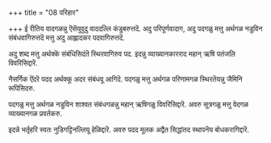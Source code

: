 +++
title = "08 परिहार"

+++
ई रीतिय वादगळन्नु ऎसॆयुवुदु वाददल्लि कंडुबरुत्तदॆ. अदु परिपूर्णवादाग, अदु पदगळु मत्तु अर्थगळ नडुविन संबंधवागिरुत्तदॆ मत्तु अदु आह्लादकर पदवागिरुत्तदॆ.

अदु शब्द मत्तु अर्थक्कॆ संबंधिसिदंतॆ स्थिरवागिरुव पद. इदन्नु व्याख्यानकारराद महान् ऋषि पतंजलि विवरिसिद्दारॆ.

नैसर्गिक ऎंदरॆ पदद अर्थक्कू अदर संबंधवू आगिदॆ. पदगळु मत्तु अर्थगळ परिणामगळ स्थिरतॆयन्नु जैमिनि रूपिसिदरु.

पदगळु मत्तु अर्थगळ नडुविन शाश्वत संबंधगळन्नु महान् ऋषिगळु विवरिसिद्दारॆ. अवरु सूत्रगळु मत्तु वेदगळ व्याख्यानगळ प्रवर्तकरु.

इदन्ने भर्तृहरि स्वतः नुडिगट्टिनल्लियू हेळिद्दारॆ. अवरु पदद मूलक अद्वैत सिद्धांतद स्थापनॆय बोधकरागिद्दारॆ.

